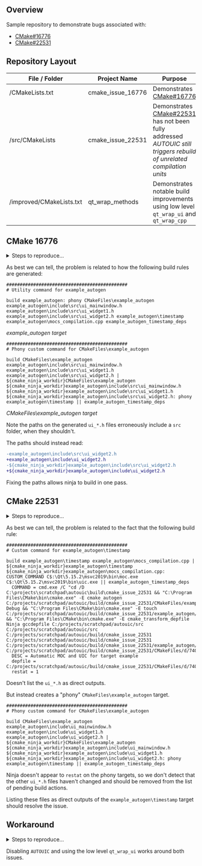 ## Overview

Sample repository to demonstrate bugs associated with:

* [CMake#16776](https://gitlab.kitware.com/cmake/cmake/-/issues/16776)
* [CMake#22531](https://gitlab.kitware.com/cmake/cmake/-/issues/22531)

## Repository Layout

File / Folder   | Project Name      | Purpose
----------------|-------------------|-------------
/CMakeLists.txt | cmake_issue_16776 | Demonstrates [CMake#16776](https://gitlab.kitware.com/cmake/cmake/-/issues/16776)
/src/CMakeLists | cmake_issue_22531 | Demonstrates [CMake#22531](https://gitlab.kitware.com/cmake/cmake/-/issues/22531) has not been fully addressed <br> _AUTOUIC still triggers rebuild of unrelated compilation units_
/improved/CMakeLists.txt | qt_wrap_methods | Demonstrates notable build improvements using low level `qt_wrap_ui` and `qt_wrap_cpp`


## CMake 16776

<details>
<summary>Steps to reproduce...</summary>


Build the sample project by doing the following:

```cmd
> git clone https://github.com/thorntonryan/autouic_example.git
> cd autouic_example
> cmake -S . --preset Debug
> cmake --build build\cmake_issue_16776 --target all
```

Modify a `*.ui` file (e.g. `widget2.ui`) in some fashion:
```cmd
> cmake -E touch src\widget2.ui
```

Then attempt building:
```cmd
> cmake --build build\cmake_issue_16776 --target all
[1/3] Automatic MOC and UIC for target example
```

Then build again:
```cmd
> cmake --build build\cmake_issue_16776 --target all
[1/2] Building CXX object CMakeFiles\example.dir\src\widget2.cpp.obj
[2/2] Linking CXX executable example.exe
```
</details>

As best we can tell, the problem is related to how the following build rules are generated:

```
#############################################
# Utility command for example_autogen

build example_autogen: phony CMakeFiles\example_autogen example_autogen\include\src\ui_mainwindow.h example_autogen\include\src\ui_widget1.h example_autogen\include\src\ui_widget2.h example_autogen\timestamp example_autogen\mocs_compilation.cpp example_autogen_timestamp_deps
```
*example_autogen target*

```
#############################################
# Phony custom command for CMakeFiles\example_autogen

build CMakeFiles\example_autogen example_autogen\include\src\ui_mainwindow.h example_autogen\include\src\ui_widget1.h example_autogen\include\src\ui_widget2.h | ${cmake_ninja_workdir}CMakeFiles\example_autogen ${cmake_ninja_workdir}example_autogen\include\src\ui_mainwindow.h ${cmake_ninja_workdir}example_autogen\include\src\ui_widget1.h ${cmake_ninja_workdir}example_autogen\include\src\ui_widget2.h: phony example_autogen\timestamp || example_autogen_timestamp_deps

```
*CMakeFiles\example_autogen target*

Note the paths on the generated `ui_*.h` files erroneously include a `src` folder, when they shouldn't.

The paths should instead read:

```diff
-example_autogen\include\src\ui_widget2.h
+example_autogen\include\ui_widget2.h
-${cmake_ninja_workdir}example_autogen\include\src\ui_widget2.h
+${cmake_ninja_workdir}example_autogen\include\ui_widget2.h
```

Fixing the paths allows ninja to build in one pass.

## CMake 22531


<details>
<summary>Steps to reproduce...</summary>


Build the sample project by doing the following:

```cmd
> git clone https://github.com/thorntonryan/autouic_example.git
> cd autouic_example  
> cmake -S src --preset Debug
> cmake --build build\cmake_issue_22531 --target all
```

Modify `widget2.cpp` in some fashion:
```cmd
> cmake -E touch src\widget2.cpp
```

And observe everything rebuild:
```cmd
> cmake --build build\cmake_issue_22531 --target all
[1/6] Automatic MOC and UIC for target example
[2/5] Building CXX object CMakeFiles\example.dir\widget1.cpp.obj
[3/5] Building CXX object CMakeFiles\example.dir\mainwindow.cpp.obj
[4/5] Building CXX object CMakeFiles\example.dir\widget2.cpp.obj
[5/5] Linking CXX executable example.exe
```
_Note neither mainwindow.cpp nor main.cpp even include "widget2.h", so the rebuild is doubly confusing_

Asking ninja to explain:
```cmd
> cmake -E touch src\widget2.cpp
> cd build\cmake_issue_22531
> ninja -n -d explain
C:\projects\scratchpad\autouic\build\cmake_issue_22531>ninja -n -d explain
ninja explain: restat of output example_autogen/timestamp older than most recent input C:/projects/scratchpad/autouic/src/widget2.cpp (6727772578205152 vs 6727773996182368)
ninja explain: C:/projects/scratchpad/autouic/build/cmake_issue_22531/example_autogen/mocs_compilation.cpp is dirty
ninja explain: example_autogen/timestamp is dirty
ninja explain: CMakeFiles/example_autogen is dirty
ninja explain: example_autogen/include/ui_mainwindow.h is dirty
ninja explain: example_autogen/include/ui_widget1.h is dirty
ninja explain: example_autogen/include/ui_widget2.h is dirty
ninja explain: example_autogen/timestamp is dirty
ninja explain: example_autogen/mocs_compilation.cpp is dirty
ninja explain: CMakeFiles/example.dir/example_autogen/mocs_compilation.cpp.obj is dirty
ninja explain: example_autogen/include/ui_mainwindow.h is dirty
ninja explain: CMakeFiles/example.dir/mainwindow.cpp.obj is dirty
ninja explain: example_autogen/include/ui_widget1.h is dirty
ninja explain: CMakeFiles/example.dir/widget1.cpp.obj is dirty
ninja explain: example_autogen/include/ui_widget2.h is dirty
ninja explain: CMakeFiles/example.dir/widget2.cpp.obj is dirty
ninja explain: example.exe is dirty
[6/6] Linking CXX executable example.exe
```
</details>


As best we can tell, the problem is related to the fact that the following build rule:

```
#############################################
# Custom command for example_autogen\timestamp

build example_autogen\timestamp example_autogen\mocs_compilation.cpp | ${cmake_ninja_workdir}example_autogen\timestamp ${cmake_ninja_workdir}example_autogen\mocs_compilation.cpp: CUSTOM_COMMAND C$:\Qt\5.15.2\msvc2019\bin\moc.exe C$:\Qt\5.15.2\msvc2019\bin\uic.exe || example_autogen_timestamp_deps
  COMMAND = cmd.exe /C "cd /D C:\projects\scratchpad\autouic\build\cmake_issue_22531 && "C:\Program Files\CMake\bin\cmake.exe" -E cmake_autogen C:/projects/scratchpad/autouic/build/cmake_issue_22531/CMakeFiles/example_autogen.dir/AutogenInfo.json Debug && "C:\Program Files\CMake\bin\cmake.exe" -E touch C:/projects/scratchpad/autouic/build/cmake_issue_22531/example_autogen/timestamp && "C:\Program Files\CMake\bin\cmake.exe" -E cmake_transform_depfile Ninja gccdepfile C:/projects/scratchpad/autouic/src C:/projects/scratchpad/autouic/src C:/projects/scratchpad/autouic/build/cmake_issue_22531 C:/projects/scratchpad/autouic/build/cmake_issue_22531 C:/projects/scratchpad/autouic/build/cmake_issue_22531/example_autogen/deps C:/projects/scratchpad/autouic/build/cmake_issue_22531/CMakeFiles/d/7404f3b5352b712ea9316479718c4fd6bb3f6464fae17b49ca4d2dda9248e200.d"
  DESC = Automatic MOC and UIC for target example
  depfile = C:/projects/scratchpad/autouic/build/cmake_issue_22531/CMakeFiles/d/7404f3b5352b712ea9316479718c4fd6bb3f6464fae17b49ca4d2dda9248e200.d
  restat = 1
```

Doesn't list the `ui_*.h` as direct outputs.

But instead creates a "phony" `CMakeFiles\example_autogen` target.

```
#############################################
# Phony custom command for CMakeFiles\example_autogen

build CMakeFiles\example_autogen example_autogen\include\ui_mainwindow.h example_autogen\include\ui_widget1.h example_autogen\include\ui_widget2.h | ${cmake_ninja_workdir}CMakeFiles\example_autogen ${cmake_ninja_workdir}example_autogen\include\ui_mainwindow.h ${cmake_ninja_workdir}example_autogen\include\ui_widget1.h ${cmake_ninja_workdir}example_autogen\include\ui_widget2.h: phony example_autogen\timestamp || example_autogen_timestamp_deps
```

Ninja doesn't appear to `restat` on the phony targets,
so we don't detect that the other `ui_*.h` files haven't changed
and should be removed from the list of pending build actions.


Listing these files as direct outputs of the `example_autogen\timestamp` target
should resolve the issue.

## Workaround

<details>
<summary>Steps to reproduce...</summary>


Build the sample project by doing the following:

```cmd
> git clone https://github.com/thorntonryan/autouic_example.git
> cd autouic_example
> cmake -S improved --preset Debug
> cmake --build build\qt_wrap_methods --target all
```

Modify `widget2.ui` in some fashion:
```cmd
> cmake -E touch src\widget2.ui
```

And building:
```cmd
> cmake --build build\qt_wrap_methods --target all
[1/3] Generating ui_widget2.h
[2/3] Building CXX object CMakeFiles\example.dir\C_\projects\scratchpad\autouic\src\widget2.cpp.obj
[3/3] Linking CXX executable example.exe
```
_Rebuilds only ui_widget2.h and widget2.cpp.obj_


And similarly, modify `widget2.cpp` in some fashion
```cmd
> cmake -E touch src\widget2.cpp
[1/2] Building CXX object CMakeFiles\example.dir\C_\projects\scratchpad\autouic\src\widget2.cpp.obj
[2/2] Linking CXX executable example.exe
```
_Rebuilds only widget2.cpp.obj_

</details>


Disabling `AUTOUIC` and using the low level `qt_wrap_ui` works around both issues.


